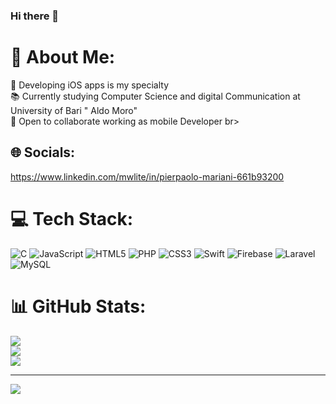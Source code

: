 ### Hi there 👋

# 💫 About Me:
 📲 Developing iOS apps is my specialty<br>  📚 Currently studying Computer Science and digital Communication at University of Bari " Aldo Moro"<br>  🤝 Open to collaborate  working as mobile Developer br> 


## 🌐 Socials:
https://www.linkedin.com/mwlite/in/pierpaolo-mariani-661b93200
 

# 💻 Tech Stack:
![C](https://img.shields.io/badge/c-%2300599C.svg?style=for-the-badge&logo=c&logoColor=white) ![JavaScript](https://img.shields.io/badge/javascript-%23323330.svg?style=for-the-badge&logo=javascript&logoColor=%23F7DF1E) ![HTML5](https://img.shields.io/badge/html5-%23E34F26.svg?style=for-the-badge&logo=html5&logoColor=white) ![PHP](https://img.shields.io/badge/php-%23777BB4.svg?style=for-the-badge&logo=php&logoColor=white) ![CSS3](https://img.shields.io/badge/css3-%231572B6.svg?style=for-the-badge&logo=css3&logoColor=white) ![Swift](https://img.shields.io/badge/swift-F54A2A?style=for-the-badge&logo=swift&logoColor=white) ![Firebase](https://img.shields.io/badge/firebase-%23039BE5.svg?style=for-the-badge&logo=firebase) ![Laravel](https://img.shields.io/badge/laravel-%23FF2D20.svg?style=for-the-badge&logo=laravel&logoColor=white) ![MySQL](https://img.shields.io/badge/mysql-%2300f.svg?style=for-the-badge&logo=mysql&logoColor=white)
# 📊 GitHub Stats:
![](https://github-readme-stats.vercel.app/api?username=Pier98&theme=dark&hide_border=false&include_all_commits=false&count_private=false)<br/>
![](https://github-readme-streak-stats.herokuapp.com/?user=Pier98&theme=dark&hide_border=false)<br/>
![](https://github-readme-stats.vercel.app/api/top-langs/?username=Pier98&theme=dark&hide_border=false&include_all_commits=false&count_private=false&layout=compact)

---
[![](https://visitcount.itsvg.in/api?id=Pier98&icon=0&color=0)](https://visitcount.itsvg.in)

<!-- Proudly created with GPRM ( https://gprm.itsvg.in ) -->

